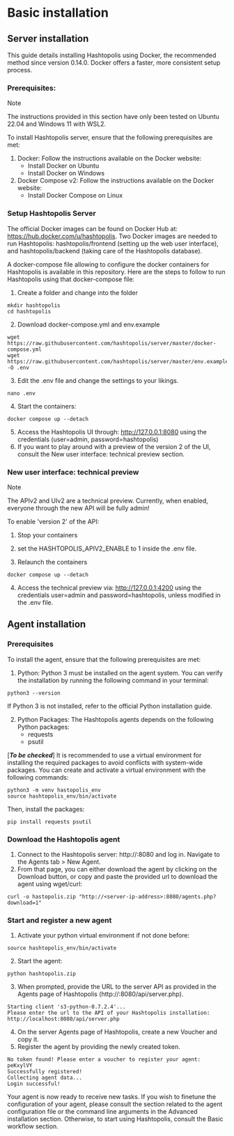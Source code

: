 # Basic installation
## Server installation
This guide details installing Hashtopolis using Docker, the recommended method since version 0.14.0. Docker offers a faster, more consistent setup process.
### Prerequisites:

> [!NOTE]
> The instructions provided in this section have only been tested on Ubuntu 22.04 and Windows 11 with WSL2.

To install Hashtopolis server, ensure that the following prerequisites are met:
1. Docker: Follow the instructions available on the Docker website:
   - Install Docker on Ubuntu
   - Install Docker on Windows
2. Docker Compose v2: Follow the instructions available on the Docker website:
   - Install Docker Compose on Linux

### Setup Hashtopolis Server
The official Docker images can be found on Docker Hub at: https://hub.docker.com/u/hashtopolis. Two Docker images are needed to run Hashtopolis: hashtopolis/frontend (setting up the web user interface), and hashtopolis/backend (taking care of the Hashtopolis database).

A docker-compose file allowing to configure the docker containers for Hashtopolis is available in this repository. Here are the steps to follow to run Hashtopolis using that docker-compose file:

1. Create a folder and change into the folder   
``` 
mkdir hashtopolis
cd hashtopolis
```
2. Download docker-compose.yml and env.example    
```
wget https://raw.githubusercontent.com/hashtopolis/server/master/docker-compose.yml 
wget https://raw.githubusercontent.com/hashtopolis/server/master/env.example -O .env
```   
3. Edit the .env file and change the settings to your likings.   
```
nano .env
```   
4. Start the containers:   
```
docker compose up --detach
```   
5. Access the Hashtopolis UI through: http://127.0.0.1:8080 using the credentials (user=admin, password=hashtopolis)
6. If you want to play around with a preview of the version 2 of the UI, consult the New user interface: technical preview section.

### New user interface: technical preview

> [!NOTE]
> The APIv2 and UIv2 are a technical preview. Currently, when enabled, everyone through the new API will be fully admin!

To enable 'version 2' of the API:

1. Stop your containers

2. set the HASHTOPOLIS_APIV2_ENABLE to 1 inside the .env file.

3. Relaunch the containers
```
docker compose up --detach
```

4. Access the technical preview via: http://127.0.0.1:4200 using the credentials user=admin and password=hashtopolis, unless modified in the .env file.

## Agent installation
### Prerequisites
To install the agent, ensure that the following prerequisites are met:

1. Python: Python 3 must be installed on the agent system. You can verify the installation by running the following command in your terminal:
```
python3 --version
```
If Python 3 is not installed, refer to the official Python installation guide.

2. Python Packages: The Hashtopolis agents depends on the following Python packages:
   - requests
   - psutil

[***To be checked***]
It is recommended to use a virtual environment for installing the required packages to avoid conflicts with system-wide packages. You can create and activate a virtual environment with the following commands:
```
python3 -m venv hastopolis_env
source hashtopolis_env/bin/activate
```

Then, install the packages:
```
pip install requests psutil
```

### Download the Hashtopolis agent
1. Connect to the Hashtopolis server: http://<server-ip-address>:8080 and log in. Navigate to the Agents tab > New Agent. 
2. From that page, you can either download the agent by clicking on the Download button, or copy and paste the provided url to download the agent using wget/curl:
```
curl -o hastopolis.zip "http://<server-ip-address>:8080/agents.php?download=1"
```

### Start and register a new agent

1. Activate your python virtual environment if not done before:   
```
source hashtopolis_env/bin/activate
```   
2. Start the agent:   
```
python hashtopolis.zip
```

3. When prompted, provide the URL to the server API as provided in the Agents page of Hashtopolis (http://<server-ip-address>:8080/api/server.php).   
```
Starting client 's3-python-0.7.2.4'...
Please enter the url to the API of your Hashtopolis installation:
http://localhost:8080/api/server.php
```   
4. On the server Agents page of Hashtopolis, create a new Voucher and copy it.
5. Register the agent by providing the newly created token.   
```
No token found! Please enter a voucher to register your agent:
peKxylVY
Successfully registered!
Collecting agent data...
Login successful!
```

Your agent is now ready to receive new tasks. If you wish to finetune the configuration of your agent, please consult the section related to the agent configuration file or the command line arguments in the Advanced installation section. Otherwise, to start using Hashtopolis, consult the Basic workflow section.
